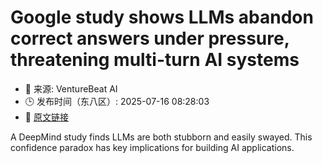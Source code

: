 # Google study shows LLMs abandon correct answers under pressure, threatening multi-turn AI systems
- 📅 来源: VentureBeat AI
- 🕒 发布时间（东八区）: 2025-07-16 08:28:03
- 🔗 [原文链接](https://venturebeat.com/ai/google-study-shows-llms-abandon-correct-answers-under-pressure-threatening-multi-turn-ai-systems/)

A DeepMind study finds LLMs are both stubborn and easily swayed. This confidence paradox has key implications for building AI applications.
